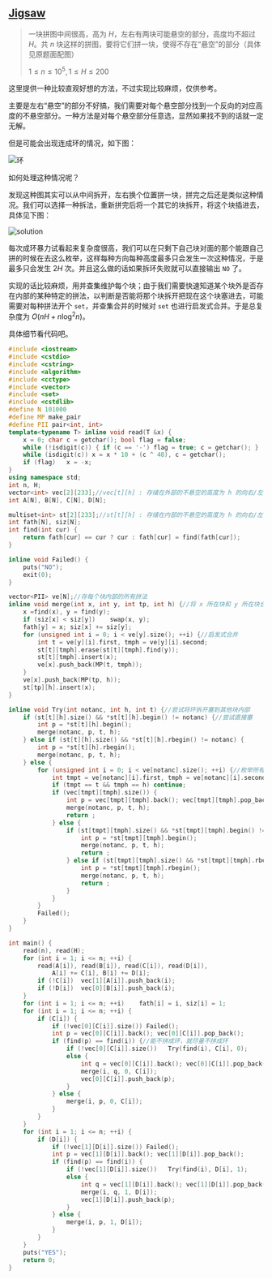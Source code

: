 ## [Jigsaw](https://www.luogu.com.cn/problem/AT2668)

> 一块拼图中间很高，高为 $H$，左右有两块可能悬空的部分，高度均不超过 $H$。共 $n$ 块这样的拼图，要将它们拼一块，使得不存在“悬空”的部分（具体见原题面配图）
>
> $1 \le n \le 10^5,1 \le H \le 200$

这里提供一种比较直观好想的方法，不过实现比较麻烦，仅供参考。

主要是左右“悬空”的部分不好搞，我们需要对每个悬空部分找到一个反向的对应高度的不悬空部分。一种方法是对每个悬空部分任意选，显然如果找不到的话就一定无解。

但是可能会出现连成环的情况，如下图：

![环](https://cdn.luogu.com.cn/upload/image_hosting/ft0ynmr0.png)

如何处理这种情况呢？

发现这种图其实可以从中间拆开，左右换个位置拼一块，拼完之后还是类似这种情况。我们可以选择一种拆法，重新拼完后将一个其它的块拆开，将这个块插进去，具体见下图：

![solution](https://cdn.luogu.com.cn/upload/image_hosting/c5zllt7z.png)

每次成环暴力试看起来复杂度很高，我们可以在只剩下自己块对面的那个能跟自己拼的时候在去这么枚举，这样每种方向每种高度最多只会发生一次这种情况，于是最多只会发生 $2H$ 次。并且这么做的话如果拆环失败就可以直接输出 `NO` 了。

实现的话比较麻烦，用并查集维护每个块；由于我们需要快速知道某个块外是否存在内部的某种特定的拼法，以判断是否能将那个块拆开把现在这个块塞进去，可能需要对每种拼法开个 `set`，并查集合并的时候对 `set` 也进行启发式合并。于是总复杂度为 $O(nH + n \log^2 n)$。

具体细节看代码吧。

```cpp
#include <iostream>
#include <cstdio>
#include <cstring>
#include <algorithm>
#include <cctype>
#include <vector>
#include <set>
#include <cstdlib>
#define N 101000
#define MP make_pair
#define PII pair<int, int>
template<typename T> inline void read(T &x) {
	x = 0; char c = getchar(); bool flag = false;
	while (!isdigit(c)) { if (c == '-') flag = true; c = getchar(); }
	while (isdigit(c)) x = x * 10 + (c ^ 48), c = getchar();
	if (flag)	x = -x;
}
using namespace std;
int n, H;
vector<int> vec[2][233];//vec[t][h] : 存储在外部的不悬空的高度为 h 的向右/左的部分的位置编号
int A[N], B[N], C[N], D[N];

multiset<int> st[2][233];//st[t][h] : 存储在内部的不悬空的高度为 h 的向右/左的部分所在块
int fath[N], siz[N];
int find(int cur) {
	return fath[cur] == cur ? cur : fath[cur] = find(fath[cur]);
}

inline void Failed() {
	puts("NO");
	exit(0);
}

vector<PII> ve[N];//存每个块内部的所有拼法
inline void merge(int x, int y, int tp, int h) {//将 x 所在块和 y 所在块合并，并在内部多一个 tp, h 的拼法
	x =find(x), y = find(y);
	if (siz[x] < siz[y])	swap(x, y);
	fath[y] = x; siz[x] += siz[y];
	for (unsigned int i = 0; i < ve[y].size(); ++i) {//启发式合并
		int t = ve[y][i].first, tmph = ve[y][i].second;
		st[t][tmph].erase(st[t][tmph].find(y));
		st[t][tmph].insert(x);
		ve[x].push_back(MP(t, tmph));
	}
	ve[x].push_back(MP(tp, h));
	st[tp][h].insert(x);
}

inline void Try(int notanc, int h, int t) {//尝试将环拆开塞到其他块内部
	if (st[t][h].size() && *st[t][h].begin() != notanc) {//尝试直接塞
		int p = *st[t][h].begin();
		merge(notanc, p, t, h);
	} else if (st[t][h].size() && *st[t][h].rbegin() != notanc) {
		int p = *st[t][h].rbegin();
		merge(notanc, p, t, h);
	} else {
		for (unsigned int i = 0; i < ve[notanc].size(); ++i) {//枚举所有拆法，再尝试塞
			int tmpt = ve[notanc][i].first, tmph = ve[notanc][i].second;
			if (tmpt == t && tmph == h)	continue;
			if (vec[tmpt][tmph].size()) {
				int p = vec[tmpt][tmph].back(); vec[tmpt][tmph].pop_back();
				merge(notanc, p, t, h);
				return ;
			} else {
				if (st[tmpt][tmph].size() && *st[tmpt][tmph].begin() != notanc) {
					int p = *st[tmpt][tmph].begin();
					merge(notanc, p, t, h);
					return ;
				} else if (st[tmpt][tmph].size() && *st[tmpt][tmph].rbegin() != notanc) {
					int p = *st[tmpt][tmph].rbegin();
					merge(notanc, p, t, h);
					return ;
				}
			}
		}
		Failed();
	}
}

int main() {
	read(n), read(H);
	for (int i = 1; i <= n; ++i) {
		read(A[i]), read(B[i]), read(C[i]), read(D[i]),
			A[i] += C[i], B[i] += D[i];
		if (!C[i])	vec[1][A[i]].push_back(i);
		if (!D[i])	vec[0][B[i]].push_back(i);
	}
	for (int i = 1; i <= n; ++i)	fath[i] = i, siz[i] = 1;
	for (int i = 1; i <= n; ++i) {
		if (C[i]) {
			if (!vec[0][C[i]].size()) Failed();
			int p = vec[0][C[i]].back(); vec[0][C[i]].pop_back();
			if (find(p) == find(i)) {//能不拼成环，就尽量不拼成环
				if (!vec[0][C[i]].size())	Try(find(i), C[i], 0);
				else {
					int q = vec[0][C[i]].back(); vec[0][C[i]].pop_back();
					merge(i, q, 0, C[i]);
					vec[0][C[i]].push_back(p);
				}
			} else {
				merge(i, p, 0, C[i]);
			}
		}
	}
	for (int i = 1; i <= n; ++i) {
		if (D[i]) {
			if (!vec[1][D[i]].size()) Failed();
			int p = vec[1][D[i]].back(); vec[1][D[i]].pop_back();
			if (find(p) == find(i)) {
				if (!vec[1][D[i]].size())	Try(find(i), D[i], 1);
				else {
					int q = vec[1][D[i]].back(); vec[1][D[i]].pop_back();
					merge(i, q, 1, D[i]);
					vec[1][D[i]].push_back(p);
				}
			} else {
				merge(i, p, 1, D[i]);
			}	
		}
	}
	puts("YES");
	return 0;
}
```

